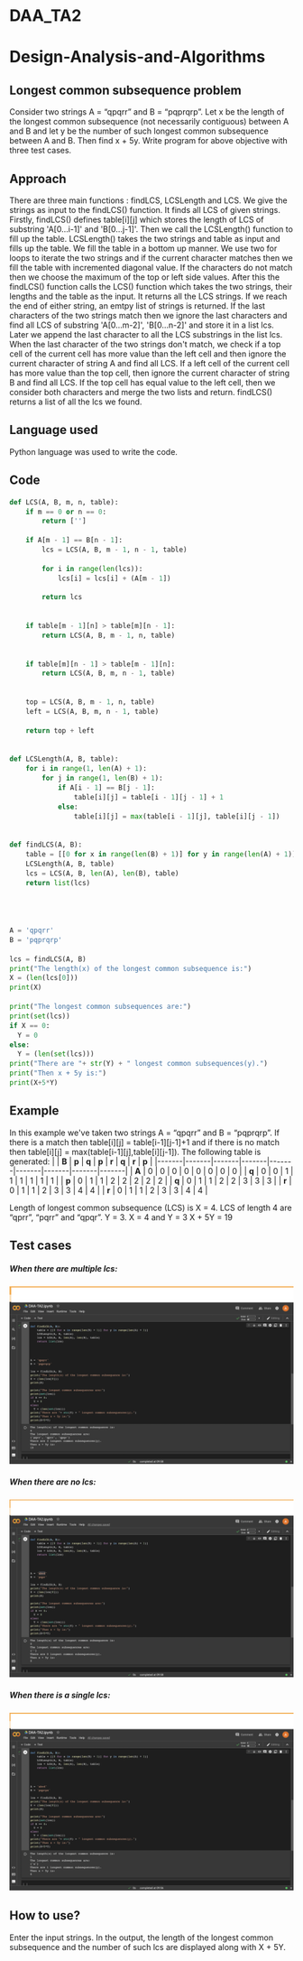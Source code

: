 # DAA_TA2
# Design-Analysis-and-Algorithms
## Longest common subsequence problem
Consider two strings A = “qpqrr” and B = “pqprqrp”. Let x be the length of the longest common subsequence (not necessarily contiguous) between A and B and let y be the number of such longest common subsequence between A and B. Then find x + 5y.
Write program for above objective with three test cases.

## Approach
There are three main functions : findLCS, LCSLength and LCS.
We give the strings as input to the findLCS() function. It finds all LCS of given strings. Firstly, findLCS() defines table[i][j] which stores the length of LCS of substring 'A[0…i-1]' and 'B[0…j-1]'. Then we call the LCSLength() function to fill up the table. LCSLength() takes the two strings and table as input and fills up the table. We fill the table in a bottom up manner. We use two for loops to iterate the two strings and if the current character matches then we fill the table with incremented diagonal value. If the characters do not match then we choose the maximum of the top or left side values. 
After this the findLCS() function calls the LCS() function which takes the two strings, their lengths and the table as the input. It returns all the LCS strings. If we reach the end of either string, an emtpy list of strings is returned. If the last characters of the two strings match then we ignore the last characters and find all LCS of substring 'A[0…m-2]', 'B[0…n-2]' and store it in a list lcs. Later we append the last character to all the LCS substrings in the list lcs. When the last character of the two strings don't match, we check if a top cell of the current cell has more value than the left cell and then ignore the current character of string A and find all LCS. If a left cell of the current cell has more value than the top cell, then ignore the current character of string B and find all LCS. If the top cell has equal value to the left cell, then we consider both characters and 
merge the two lists and return. findLCS() returns a list of all the lcs we found.

## Language used
Python language was used to write the code.

## Code
```python
def LCS(A, B, m, n, table):
    if m == 0 or n == 0:
        return ['']
 
    if A[m - 1] == B[n - 1]:
        lcs = LCS(A, B, m - 1, n - 1, table)

        for i in range(len(lcs)):
            lcs[i] = lcs[i] + (A[m - 1])
 
        return lcs
 
   
    if table[m - 1][n] > table[m][n - 1]:
        return LCS(A, B, m - 1, n, table)
 
    
    if table[m][n - 1] > table[m - 1][n]:
        return LCS(A, B, m, n - 1, table)
 
 
    top = LCS(A, B, m - 1, n, table)
    left = LCS(A, B, m, n - 1, table)
 
    return top + left
 
 
def LCSLength(A, B, table):
    for i in range(1, len(A) + 1):
        for j in range(1, len(B) + 1):
            if A[i - 1] == B[j - 1]:
                table[i][j] = table[i - 1][j - 1] + 1
            else:
                table[i][j] = max(table[i - 1][j], table[i][j - 1])
 
 
def findLCS(A, B):
    table = [[0 for x in range(len(B) + 1)] for y in range(len(A) + 1)]
    LCSLength(A, B, table)
    lcs = LCS(A, B, len(A), len(B), table)
    return list(lcs)
 
 

 
A = 'qpqrr'
B = 'pqprqrp'
 
lcs = findLCS(A, B)
print("The length(x) of the longest common subsequence is:")
X = (len(lcs[0]))
print(X)

print("The longest common subsequences are:")    
print(set(lcs))
if X == 0:
  Y = 0
else:
  Y = (len(set(lcs)))
print("There are "+ str(Y) + " longest common subsequences(y).")
print("Then x + 5y is:")
print(X+5*Y)

```
## Example
In this example we've taken two strings A = “qpqrr” and B = “pqprqrp”. If there is a match then table[i][j] = table[i-1][j-1]+1 and if there is no match then table[i][j] = max(table[i-1][j],table[i][j-1]). The following table is generated:
|       | **B** | **p** | **q** | **p** | **r** | **q** | **r** | **p** |
|-------|-------|-------|-------|-------|-------|-------|-------|-------|
| **A** | 0     | 0     | 0     | 0     | 0     | 0     | 0     | 0     |
| **q** | 0     | 0     | 1     | 1     | 1     | 1     | 1     | 1     |
| **p** | 0     | 1     | 1     | 2     | 2     | 2     | 2     | 2     |
| **q** | 0     | 1     | 1     | 2     | 2     | 3     | 3     | 3     |
| **r** | 0     | 1     | 1     | 2     | 3     | 3     | 4     | 4     |
| **r** | 0     | 1     | 1     | 2     | 3     | 3     | 4     | 4     |

Length of longest common subsequence (LCS) is X = 4. LCS of length 4 are “qprr”, “pqrr” and “qpqr”. Y = 3.
X = 4 and Y = 3
X + 5Y = 19

## Test cases
##### When there are multiple lcs:
<img src="https://github.com/aarya-12/DAA_TA2/blob/a609f2ffbaea3cb2bff07d5d9691726fa52e5be1/case1.png">

##### When there are no lcs:
<img src="https://github.com/aarya-12/DAA_TA2/blob/a609f2ffbaea3cb2bff07d5d9691726fa52e5be1/case2.png">

##### When there is a single lcs:
<img src="https://github.com/aarya-12/DAA_TA2/blob/a609f2ffbaea3cb2bff07d5d9691726fa52e5be1/case3.png">

## How to use?

Enter the input strings. In the output, the length of the longest common subsequence and the number of such lcs are displayed along with X + 5Y.


